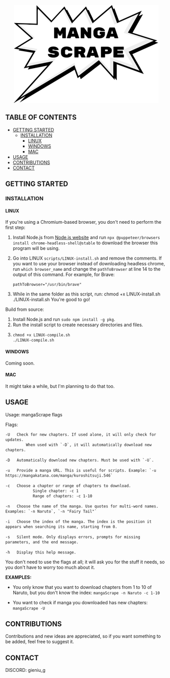 <p  align="center">
	<img src="assets/logo.png">
</p>


## TABLE OF CONTENTS
- [GETTING STARTED](#getting-started)
  - [INSTALLATION](#installation)
    - [LINUX](#linux)
    - [WINDOWS](#windows)
    - [MAC](#mac)
- [USAGE](#usage)
- [CONTRIBUTIONS](#contributions)
- [CONTACT](#contact)


## GETTING STARTED

### INSTALLATION

#### LINUX

If you're using a Chromium-based browser, you don't need to perform the first step:

1. Install Node.js from [Node.js website](https://nodejs.org/) and run `npx @puppeteer/browsers install chrome-headless-shell@stable` to download the browser this program will be using.

2. Go into LINUX `scripts/LINUX-install.sh` and remove the comments.
   If you want to use your browser instead of downloading headless chrome, run `which browser_name` and change the `pathToBrowser` at line 14 to the output of this command. For example, for Brave: 
   ```
   pathToBrowser="/usr/bin/brave"
   ```

3. While in the same folder as this script, run:
   chmod +x LINUX-install.sh
   ./LINUX-install.sh
You're good to go!

Build from source:

1. Install Node.js and run `sudo npm install -g pkg`.
2. Run the install script to create necessary directories and files.
3. ```
   chmod +x LINUX-compile.sh
   ./LINUX-compile.sh
   ```

#### WINDOWS

Coming soon.

#### MAC

It might take a while, but I'm planning to do that too.


## USAGE

Usage: mangaScrape flags

Flags:
```
-U   Check for new chapters. If used alone, it will only check for updates.
         When used with `-D`, it will automatically download new chapters.
  
-D   Automatically download new chapters. Must be used with `-U`.
  
-u   Provide a manga URL. This is useful for scripts. Example: `-u https://mangakatana.com/manga/kuroshitsuji.546`
  
-c   Choose a chapter or range of chapters to download.
            Single chapter: -c 1
            Range of chapters: -c 1-10
  
-n   Choose the name of the manga. Use quotes for multi-word names. Examples: `-n Naruto`, `-n "Fairy Tail"`
  
-i   Choose the index of the manga. The index is the position it appears when searching its name, starting from 0.
  
-s   Silent mode. Only displays errors, prompts for missing parameters, and the end message.
  
-h   Display this help message.
```
You don't need to use the flags at all; it will ask you for the stuff it needs, so you don't have to worry too much about it.

**EXAMPLES:**

- You only know that you want to download chapters from 1 to 10 of Naruto, but you don't know the index:
  `mangaScrape -n Naruto -c 1-10`
  
- You want to check if manga you downloaded has new chapters:
  `mangaScrape -U`


## CONTRIBUTIONS

Contributions and new ideas are appreciated, so if you want something to be added, feel free to suggest it.


## CONTACT

DISCORD: gieniu_g

